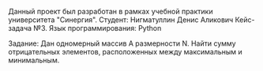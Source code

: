 Данный проект был разработан в рамках учебной практики университета "Синергия".
Студент: Нигматуллин Денис Аликович
Кейс-задача №3.
Язык программирования: Python

Задание:
Дан одномерный массив А размерности N. Найти сумму отрицательных элементов, расположенных между максимальным и минимальным. 